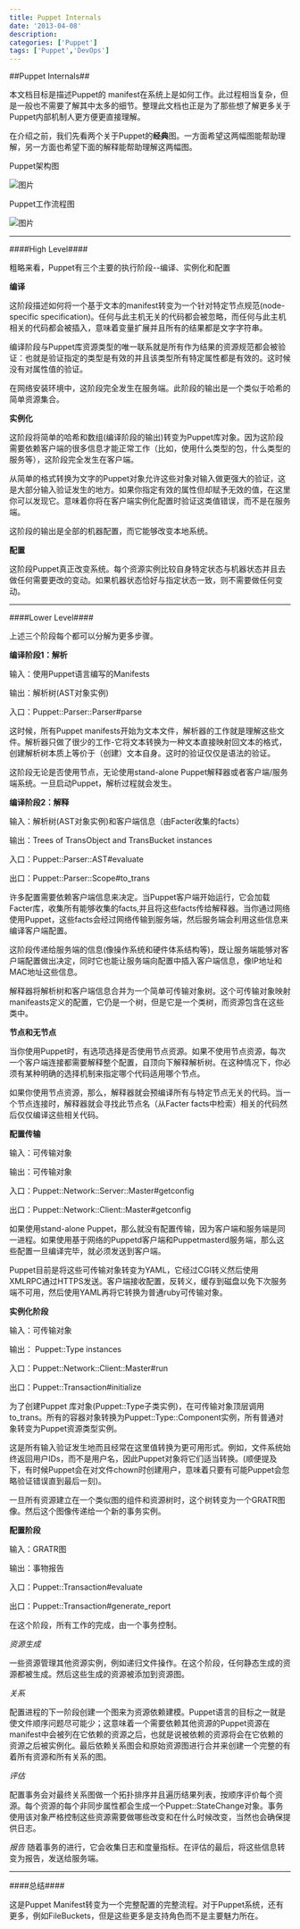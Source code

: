 ```yaml
---
title: Puppet Internals
date: '2013-04-08'
description:
categories: ['Puppet']
tags: ['Puppet','DevOps']
---
```


##Puppet Internals##

本文档目标是描述Puppet的 manifest在系统上是如何工作。此过程相当复杂，但是一般也不需要了解其中太多的细节。整理此文档也正是为了那些想了解更多关于Puppet内部机制人更方便更直接理解。

在介绍之前，我们先看两个关于Puppet的**经典**图。一方面希望这两幅图能帮助理解，另一方面也希望下面的解释能帮助理解这两幅图。

Puppet架构图

![图片]({{urls.media}}/puppet/puppet-arch.png)

Puppet工作流程图

![图片]({{urls.media}}/puppet/puppet-workflow.png)

***

####High Level####

粗略来看，Puppet有三个主要的执行阶段--编译、实例化和配置

**编译**

这阶段描述如何将一个基于文本的manifest转变为一个针对特定节点规范(node-specific specification)。任何与此主机无关的代码都会被忽略，而任何与此主机相关的代码都会被插入，意味着变量扩展并且所有的结果都是文字字符串。

编译阶段与Puppet库资源类型的唯一联系就是所有作为结果的资源规范都会被验证：也就是验证指定的类型是有效的并且该类型所有特定属性都是有效的。这时候没有对属性值的验证。

在网络安装环境中，这阶段完全发生在服务端。此阶段的输出是一个类似于哈希的简单资源集合。

**实例化**

这阶段将简单的哈希和数组(编译阶段的输出)转变为Puppet库对象。因为这阶段需要依赖客户端的很多信息才能正常工作（比如，使用什么类型的包，什么类型的服务等），这阶段完全发生在客户端。

从简单的格式转换为文字的Puppet对象允许这些对象对输入做更强大的验证，这是大部分输入验证发生的地方。如果你指定有效的属性但却赋予无效的值，在这里你可以发现它。意味着你将在客户端实例化配置时验证这类值错误，而不是在服务端。

这阶段的输出是全部的机器配置，而它能够改变本地系统。

**配置**

这阶段Puppet真正改变系统。每个资源实例比较自身特定状态与机器状态并且去做任何需要更改的变动。如果机器状态恰好与指定状态一致，则不需要做任何变动。

***

####Lower Level####

上述三个阶段每个都可以分解为更多步骤。

**编译阶段1：解析**

输入：使用Puppet语言编写的Manifests

输出：解析树(AST对象实例)

入口：Puppet::Parser::Parser#parse

这时候，所有Puppet manifests开始为文本文件，解析器的工作就是理解这些文件。解析器只做了很少的工作-它将文本转换为一种文本直接映射回文本的格式，创建解析树本质上等价于（创建）文本自身。这时的验证仅仅是语法的验证。

这阶段无论是否使用节点，无论使用stand-alone Puppet解释器或者客户端/服务端系统。一旦启动Puppet，解析过程就会发生。     

**编译阶段2：解释**

输入：解析树(AST对象实例)和客户端信息（由Facter收集的facts）

输出：Trees of TransObject and TransBucket instances

入口：Puppet::Parser::AST#evaluate

出口：Puppet::Parser::Scope#to_trans

许多配置需要依赖客户端信息来决定。当Puppet客户端开始运行，它会加载Facter库，收集所有能够收集的facts,并且将这些facts传给解释器。当你通过网络使用Puppet，这些facts会经过网络传输到服务端，然后服务端会利用这些信息来编译客户端配置。

这阶段传递给服务端的信息(像操作系统和硬件体系结构等)，既让服务端能够对客户端配置做出决定，同时它也能让服务端向配置中插入客户端信息，像IP地址和MAC地址这些信息。

解释器将解析树和客户端信息合并为一个简单可传输对象树。这个可传输对象映射manifeasts定义的配置，它仍是一个树，但是它是一个类树，而资源包含在这些类中。

**节点和无节点**

当你使用Puppet时，有选项选择是否使用节点资源。如果不使用节点资源，每次一个客户端连接都需要解释整个配置，自顶向下解释解析树。在这种情况下，你必须有某种明确的选择机制来指定哪个代码适用哪个节点。

如果你使用节点资源，那么，解释器就会预编译所有与特定节点无关的代码。当一个节点连接时，解释器就会寻找此节点名（从Facter facts中检索）相关的代码然后仅仅编译这些相关代码。

**配置传输**

输入：可传输对象

输出：可传输对象

入口：Puppet::Network::Server::Master#getconfig

出口：Puppet::Network::Client::Master#getconfig

如果使用stand-alone Puppet，那么就没有配置传输，因为客户端和服务端是同一进程。如果使用基于网络的Puppetd客户端和Puppetmasterd服务端，那么这些配置一旦编译完毕，就必须发送到客户端。

Puppet目前是将这些可传输对象转变为YAML，它经过CGI转义然后使用XMLRPC通过HTTPS发送。客户端接收配置，反转义，缓存到磁盘以免下次服务端不可用，然后使用YAML再将它转换为普通ruby可传输对象。

**实例化阶段**

输入：可传输对象

输出： Puppet::Type instances

入口：Puppet::Network::Client::Master#run

出口：Puppet::Transaction#initialize

为了创建Puppet 库对象(Puppet::Type子类实例)，在可传输对象顶层调用to_trans。所有的容器对象转换为Puppet::Type::Component实例，所有普通对象转变为Puppet资源类型实例。

这是所有输入验证发生地而且经常在这里值转换为更可用形式。例如，文件系统始终返回用户IDs，而不是用户名，因此Puppet对象将它们适当转换。(顺便提及下，有时候Puppet会在对文件chown时创建用户，意味着只要有可能Puppet会忽略验证错误直到最后一刻)。

一旦所有资源建立在一个类似图的组件和资源树时，这个树转变为一个GRATR图像。然后这个图像传递给一个新的事务实例。

**配置阶段**

输入：GRATR图

输出：事物报告

入口：Puppet::Transaction#evaluate

出口：Puppet::Transaction#generate_report

在这个阶段，所有工作的完成，由一个事务控制。

*资源生成*

一些资源管理其他资源实例，例如递归文件操作。在这个阶段，任何静态生成的资源都被生成。然后这些生成的资源被添加到资源图。

*关系*

配置进程的下一阶段创建一个图来为资源依赖建模。Puppet语言的目标之一就是使文件顺序问题尽可能少；这意味着一个需要依赖其他资源的Puppet资源在manifest中会被列在它依赖的资源之后，也就是说被依赖的资源将会在它依赖的资源之后被实例化。最后依赖关系图会和原始资源图进行合并来创建一个完整的有着所有资源和所有关系的图。

*评估*

配置事务会对最终关系图做一个拓扑排序并且遍历结果列表，按顺序评价每个资源。每个资源的每个非同步属性都会生成一个Puppet::StateChange对象。事务使用该对象严格控制这些资源需要做哪些改变和在什么时候改变，当然也会确保提供日志。

*报告*
随着事务的进行，它会收集日志和度量指标。在评估的最后，将这些信息转变为报告，发送给服务端。

***

####总结####

这是Puppet Manifest转变为一个完整配置的完整流程。对于Puppet系统，还有更多，例如FileBuckets，但是这些更多是支持角色而不是主要魅力所在。



